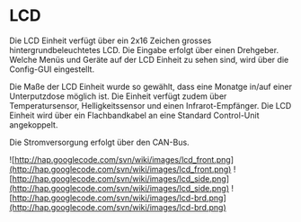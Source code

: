 # LCD #

Die LCD Einheit verfügt über ein 2x16 Zeichen grosses hintergrundbeleuchtetes LCD. Die Eingabe erfolgt über einen Drehgeber. Welche Menüs und Geräte auf der LCD Einheit zu sehen sind, wird über die Config-GUI eingestellt.

Die Maße der LCD Einheit wurde so gewählt, dass eine Monatge in/auf einer Unterputzdose möglich ist. Die Einheit verfügt zudem über Temperatursensor, Helligkeitssensor und einen Infrarot-Empfänger.  Die LCD Einheit wird über ein Flachbandkabel an eine Standard Control-Unit angekoppelt.

Die Stromversorgung erfolgt über den CAN-Bus.

![http://hap.googlecode.com/svn/wiki/images/lcd_front.png](http://hap.googlecode.com/svn/wiki/images/lcd_front.png)
![http://hap.googlecode.com/svn/wiki/images/lcd_side.png](http://hap.googlecode.com/svn/wiki/images/lcd_side.png)
![http://hap.googlecode.com/svn/wiki/images/lcd-brd.png](http://hap.googlecode.com/svn/wiki/images/lcd-brd.png)